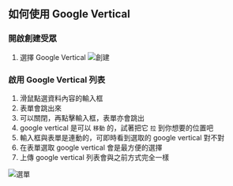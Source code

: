 ## 如何使用 Google Vertical

### 開啟創建受眾
1. 選擇 Google Vertical
![創建](http://gitlab.local.bridgewell.com/bwdmp/platform_website/raw/master/docs/features/create_google_vertical/gv_1.png)

### 啟用 Google Vertical 列表
1. 滑鼠點選資料內容的輸入框
2. 表單會跳出來
3. 可以關閉，再點擊輸入框，表單亦會跳出
4. google vertical 是可以 `移動` 的，試著把它 `拉` 到你想要的位置吧
4. 輸入框與表單是連動的，可即時看到選取的 google vertical 對不對
5. 在表單選取 google vertical 會是最方便的選擇
6. 上傳 google vertical 列表會與之前方式完全一樣

![選單](http://gitlab.local.bridgewell.com/bwdmp/platform_website/raw/master/docs/features/create_google_vertical/gv_2.png)
